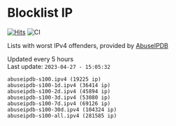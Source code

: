 # Blocklist IP

[![Hits](https://hits.seeyoufarm.com/api/count/incr/badge.svg?url=https%3A%2F%2Fgithub.com%2Fborestad%2Fblocklist-ip%2F&count_bg=%2379C83D&title_bg=%23555555&icon=&icon_color=%23E7E7E7&title=hits&edge_flat=false)](https://hits.seeyoufarm.com)  ![CI](https://img.shields.io/github/workflow/status/borestad/blocklist-ip/CI?style=flat-square)

Lists with worst IPv4 offenders, provided by [AbuseIPDB](https://www.abuseipdb.com/)

<!-- FOOTER-PLACEHOLDER -->
Updated every 5 hours<br>
Last update: `2023-04-27 - 15:05:32`
```
abuseipdb-s100.ipv4 (19225 ip)
abuseipdb-s100-1d.ipv4 (36414 ip)
abuseipdb-s100-2d.ipv4 (45894 ip)
abuseipdb-s100-3d.ipv4 (53080 ip)
abuseipdb-s100-7d.ipv4 (69126 ip)
abuseipdb-s100-30d.ipv4 (104324 ip)
abuseipdb-s100-all.ipv4 (281585 ip)
```
